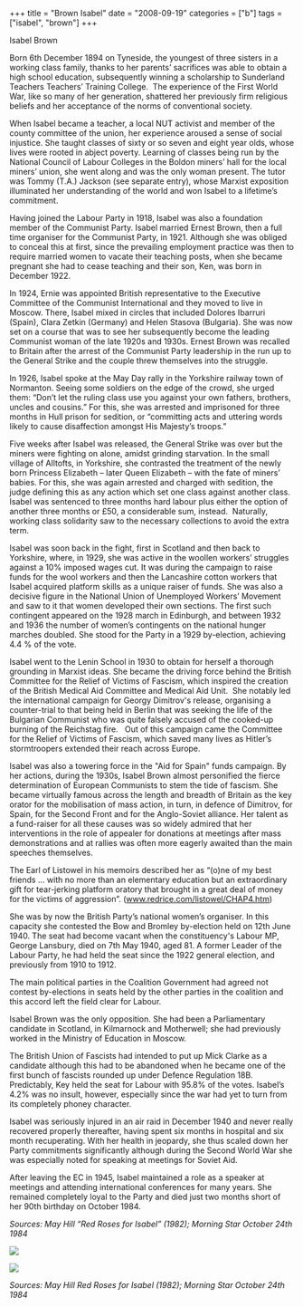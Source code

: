 +++
title = "Brown Isabel"
date = "2008-09-19"
categories = ["b"]
tags = ["isabel", "brown"]
+++

Isabel Brown

Born 6th December 1894 on Tyneside, the youngest of three sisters in a working class family, thanks to her parents’ sacrifices was able to obtain a high school education, subsequently winning a scholarship to Sunderland Teachers Teachers’ Training College.  The experience of the First World War, like so many of her generation, shattered her previously firm religious beliefs and her acceptance of the norms of conventional society.  

When Isabel became a teacher, a local NUT activist and member of the county committee of the union, her experience aroused a sense of social injustice. She taught classes of sixty or so seven and eight year olds, whose lives were rooted in abject poverty. Learning of classes being run by the National Council of Labour Colleges in the Boldon miners’ hall for the local miners’ union, she went along and was the only woman present. The tutor was Tommy (T.A.) Jackson (see separate entry), whose Marxist exposition illuminated her understanding of the world and won Isabel to a lifetime’s commitment. 

Having joined the Labour Party in 1918, Isabel was also a foundation member of the Communist Party. Isabel married Ernest Brown, then a full time organiser for the Communist Party, in 1921. Although she was obliged to conceal this at first, since the prevailing employment practice was then to require married women to vacate their teaching posts, when she became pregnant she had to cease teaching and their son, Ken, was born in December 1922. 

In 1924, Ernie was appointed British representative to the Executive Committee of the Communist International and they moved to live in Moscow. There, Isabel mixed in circles that included Dolores Ibarruri (Spain), Clara Zetkin (Germany) and Helen Stasova (Bulgaria). She was now set on a course that was to see her subsequently become the leading Communist woman of the late 1920s and 1930s. Ernest Brown was recalled to Britain after the arrest of the Communist Party leadership in the run up to the General Strike and the couple threw themselves into the struggle. 

In 1926, Isabel spoke at the May Day rally in the Yorkshire railway town of Normanton. Seeing some soldiers on the edge of the crowd, she urged them: “Don’t let the ruling class use you against your own fathers, brothers, uncles and cousins.” For this, she was arrested and imprisoned for three months in Hull prison for sedition, or “committing acts and uttering words likely to cause disaffection amongst His Majesty’s troops.” 

Five weeks after Isabel was released, the General Strike was over but the miners were fighting on alone, amidst grinding starvation. In the small village of Alltofts, in Yorkshire, she contrasted the treatment of the newly born Princess Elizabeth – later Queen Elizabeth – with the fate of miners’ babies. For this, she was again arrested and charged with sedition, the judge defining this as any action which set one class against another class. Isabel was sentenced to three months hard labour plus either the option of another three months or £50, a considerable sum, instead.  Naturally, working class solidarity saw to the necessary collections to avoid the extra term.   

Isabel was soon back in the fight, first in Scotland and then back to Yorkshire, where, in 1929, she was active in the woollen workers’ struggles against a 10% imposed wages cut. It was during the campaign to raise funds for the wool workers and then the Lancashire cotton workers that Isabel acquired platform skills as a unique raiser of funds. She was also a decisive figure in the National Union of Unemployed Workers’ Movement and saw to it that women developed their own sections. The first such contingent appeared on the 1928 march in Edinburgh, and between 1932 and 1936 the number of women’s contingents on the national hunger marches doubled. She stood for the Party in a 1929 by-election, achieving 4.4 % of the vote. 

Isabel went to the Lenin School in 1930 to obtain for herself a thorough grounding in Marxist ideas. She became the driving force behind the British Committee for the Relief of Victims of Fascism, which inspired the creation of the British Medical Aid Committee and Medical Aid Unit.  She notably led the international campaign for Georgy Dimitrov's release, organising a counter-trial to that being held in Berlin that was seeking the life of the Bulgarian Communist who was quite falsely accused of the cooked-up burning of the Reichstag fire.   Out of this campaign came the Committee for the Relief of Victims of Fascism, which saved many lives as Hitler’s stormtroopers extended their reach across Europe.  

Isabel was also a towering force in the "Aid for Spain" funds campaign. By her actions, during the 1930s, Isabel Brown almost personified the fierce determination of European Communists to stem the tide of fascism. She became virtually famous across the length and breadth of Britain as the key orator for the mobilisation of mass action, in turn, in defence of Dimitrov, for Spain, for the Second Front and for the Anglo-Soviet alliance. Her talent as a fund-raiser for all these causes was so widely admired that her interventions in the role of appealer for donations at meetings after mass demonstrations and at rallies was often more eagerly awaited than the main speeches themselves.   

The Earl of Listowel in his memoirs described her as “(o)ne of my best friends … with no more than an elementary education but an extraordinary gift for tear-jerking platform oratory that brought in a great deal of money for the victims of aggression”. (www.redrice.com/listowel/CHAP4.htm)

She was by now the British Party’s national women’s organiser. In this capacity she contested the Bow and Bromley by-election held on 12th June 1940. The seat had become vacant when the constituency's Labour MP, George Lansbury, died on 7th May 1940, aged 81. A former Leader of the Labour Party, he had held the seat since the 1922 general election, and previously from 1910 to 1912.

The main political parties in the Coalition Government had agreed not contest by-elections in seats held by the other parties in the coalition and this accord left the field clear for Labour. 

Isabel Brown was the only opposition. She had been a Parliamentary candidate in Scotland, in Kilmarnock and Motherwell; she had previously worked in the Ministry of Education in Moscow.

The British Union of Fascists had intended to put up Mick Clarke as a candidate although this had to be abandoned when he became one of the first bunch of fascists rounded up under Defence Regulation 18B. Predictably, Key held the seat for Labour with 95.8% of the votes. Isabel’s 4.2% was no insult, however, especially since the war had yet to turn from its completely phoney character. 

Isabel was seriously injured in an air raid in December 1940 and never really recovered properly thereafter, having spent six months in hospital and six month recuperating. With her health in jeopardy, she thus scaled down her Party commitments significantly although during the Second World War she was especially noted for speaking at meetings for Soviet Aid. 

After leaving the EC in 1945, Isabel maintained a role as a speaker at meetings and attending international conferences for many years. She remained completely loyal to the Party and died just two months short of her 90th birthday on October 1984. 

_Sources: May Hill “Red Roses for Isabel” (1982); Morning Star October 24th 1984_

![](https://grahamstevenson.me.uk/wp-content/uploads/2008/09/brown-isabel-1.jpg)

![](https://grahamstevenson.me.uk/wp-content/uploads/2008/09/brown-isobel-red-roses-for.JPG)

  

_Sources: May Hill Red Roses for Isabel (1982); Morning Star October 24th 1984_
